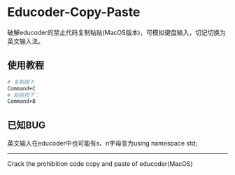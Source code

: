 # Educoder-Copy-Paste

破解educoder的禁止代码复制粘贴(MacOS版本)，可模拟键盘输入，切记切换为英文输入法。

## 使用教程
```bash
# 复制按下
Command+C
# 粘贴按下：
Command+B
```

## 已知BUG

英文输入在educoder中也可能有s、n字母变为using namespace std;

---
Crack the prohibition code copy and paste of educoder(MacOS)
